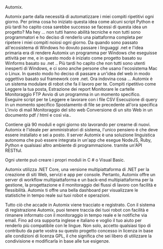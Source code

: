 Automix.

Automix parte dalla necessità di automatizzare i miei compiti ripetitivi ogni giorno. 
Per prima cosa ho iniziato questa idea come alcuni script Python e più tardi ho capito cosa sarebbe successo se facessi di questa idea un progetto? Ma hey ... non tutti hanno abilità tecniche e non tutti sono programmatori e ho deciso di renderlo una piattaforma completa per ripetere i miei compiti noiosi ogni giorno.
Da quando sono passato all'ecosistema di Windows ho dovuto passare i linguaggi .net e l'idea primaria era di rendere Automix un programma per Windows che eseguisse attività per me, e in questo modo è iniziato come progetto basato su Winforms basato su .net ..
Più tardi ho capito che non tutti sono utenti inesperti di Windows, e ci sono anche persone che usano l'ecosistema Mac o Linux.
In questo modo ho deciso di passare a un'idea del web in modo oggettivo basato sul framework core .net.
Ora indovina cosa ...
Automix è un sistema modulare di robot che fa il lavoro per te.
  Compiti ripetitivo come
  Leggere la tua posta,
  Estrazione dei report
  Monitorare le cartelle
  Monitoraggio FTP
  Avvio di un programma in un momento specifico.
  Eseguire script per te
  Leggere e lavorare con i file CSV
  Esecuzione di query in un momento specifico
  Spostamento di file se precedente all'ora specifica
  L'invio di mail
  Monitoraggio del sito web
  Conversione di un sito Web in un documento pdf / html e così via..

Contiene già 90 moduli e ogni giorno sto lavorando per crearne di nuovi.
Automix è l'ideale per amministratori di sistema, l'unico pensiero è che deve essere installato e sei a posto.
Il server Automix è una soluzione linguistica autonoma che può essere integrata in un'app che esegue NodeJS, Ruby, 
Python e qualsiasi altro ambiente di programmazione. tramite un'API RESTful.

Ogni utente può creare i propri moduli in C # o Visual Basic.

Automix utilizza .NET Core, una versione multipiattaforma di .NET per la creazione di siti Web, servizi e app per console. 
Pertanto, Automix offre un server di workflow multipiattaforma e un back-end multipiattaforma per la gestione, 
la progettazione e il monitoraggio dei flussi di lavoro con facilità e flessibilità.
Automix ti offre una bella dashboard per visualizzare le statistiche in tempo reale sui tuoi robot e operazioni.

Tutto ciò che accade in Automix viene tracciato e registrato. 
Con il sistema di registrazione Automix, puoi tenere traccia dei tuoi robot con facilità e 
rimanere informato con il monitoraggio in tempo reale e le notifiche via email.
Fino ad ora supporta inglese e italiano e voglio il tuo aiuto per renderlo più compatibile con le lingue.
Non solo, accetto qualsiasi tipo di contributo da parte vostra su questo progetto concesso in licenza 
in base alle condizioni di licenza GPL, il che significa che sei libero di utilizzare la 
condivisione e modificarla in base alle tue esigenze.
